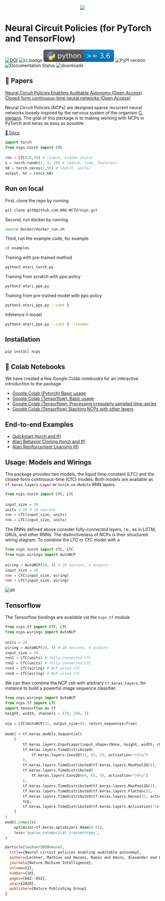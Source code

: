 <div align="center"><img src="https://raw.githubusercontent.com/mlech26l/ncps/master/docs/img/banner.png" width="800"/></div>

# Neural Circuit Policies (for PyTorch and TensorFlow)

[![DOI](https://zenodo.org/badge/290199641.svg)](https://zenodo.org/badge/latestdoi/290199641)
![ci_badge](https://github.com/mlech26l/ncps/actions/workflows/python-test.yml/badge.svg) 
![pyversion](misc/pybadge.svg)
![PyPI version](https://img.shields.io/pypi/v/ncps)
![Documentation Status](https://readthedocs.org/projects/ncps/badge/?version=latest)
![downloads](https://img.shields.io/pypi/dm/ncps)

## 📜 Papers

[Neural Circuit Policies Enabling Auditable Autonomy (Open Access)](https://publik.tuwien.ac.at/files/publik_292280.pdf).  
[Closed-form continuous-time neural networks (Open Access)](https://www.nature.com/articles/s42256-022-00556-7)

Neural Circuit Policies (NCPs) are designed sparse recurrent neural networks loosely inspired by the nervous system of the organism [C. elegans](http://www.wormbook.org/chapters/www_celegansintro/celegansintro.html). 
The goal of this package is to making working with NCPs in PyTorch and keras as easy as possible.

[📖 Docs](https://ncps.readthedocs.io/en/latest/index.html)

```python
import torch
from ncps.torch import CfC

rnn = CfC(20,50) # (input, hidden units)
x = torch.randn(2, 3, 20) # (batch, time, features)
h0 = torch.zeros(2,50) # (batch, units)
output, hn = rnn(x,h0)
```

## Run on local

First, clone the repo by running
```bash
git clone git@github.com:ARG-NCTU/ncps.git
```

Second, run docker by running
```bash
source Docker/docker_run.sh
```

Third, run the example code, for example
```bash
cd examples
```
Training with pre-trained method
```bash
python3 atari_torch.py
```

Training from scratch with ppo policy
```bash
python3 atari_ppo.py
```
Training from pre-trained model with ppo policy
```bash
python3 atari_ppo.py --cont 1
```
Inference rl model
```bash
python3 atari_ppo.py --cont 1 --render
```

## Installation

```bash
pip install ncps
```

## 🔖 Colab Notebooks

We have created a few Google Colab notebooks for an interactive introduction to the package

- [Google Colab (Pytorch) Basic usage](https://colab.research.google.com/drive/1VWoGcpyqGvrUOUzH7ccppE__m-n1cAiI?usp=sharing)
- [Google Colab (Tensorflow): Basic usage](https://colab.research.google.com/drive/1IvVXVSC7zZPo5w-PfL3mk1MC3PIPw7Vs?usp=sharing)
- [Google Colab (Tensorflow): Processing irregularly sampled time-series](https://colab.research.google.com/drive/1wBojTMMMVWl2WbF6hASbST1-XhK_xs5u?usp=sharing)
- [Google Colab (Tensorflow) Stacking NCPs with other layers](https://colab.research.google.com/drive/1-mZunxqVkfZVBXNPG0kTSKUNQUSdZiBI?usp=sharing)

## End-to-end Examples

- [Quickstart (torch and tf)](https://ncps.readthedocs.io/en/latest/quickstart.html)
- [Atari Behavior Cloning (torch and tf)](https://ncps.readthedocs.io/en/latest/examples/atari_bc.html)
- [Atari Reinforcement Learning (tf)](https://ncps.readthedocs.io/en/latest/examples/atari_ppo.html)

## Usage: Models and Wirings

The package provides two models, the liquid time-constant (LTC) and the closed-form continuous-time (CfC) models.
Both models are available as ```tf.keras.layers.Layer``` or ```torch.nn.Module``` RNN layers.

```python
from ncps.torch import CfC, LTC

input_size = 20
units = 28 # 28 neurons
rnn = CfC(input_size, units)
rnn = LTC(input_size, units)
```

The RNNs defined above consider fully-connected layers, i.e., as in LSTM, GRUs, and other RNNs.
The distinctiveness of NCPs is their structured wiring diagram. 
To combine the LTC or CfC model with a 

```python
from ncps.torch import CfC, LTC
from ncps.wirings import AutoNCP

wiring = AutoNCP(28, 4) # 28 neurons, 4 outputs
input_size = 20
rnn = CfC(input_size, wiring)
rnn = LTC(input_size, wiring)
```

![alt](https://github.com/mlech26l/ncps/raw/master/docs/img/things.png)

## Tensorflow

The Tensorflow bindings are available via the ```ncps.tf``` module.

```python
from ncps.tf import CfC, LTC
from ncps.wirings import AutoNCP

units = 28
wiring = AutoNCP(28, 4) # 28 neurons, 4 outputs
input_size = 20
rnn1 = LTC(units) # fully-connected LTC
rnn2 = CfC(units) # fully-connected CfC
rnn3 = LTC(wiring) # NCP wired LTC
rnn4 = CfC(wiring) # NCP wired CfC
```

We can then combine the NCP cell with arbitrary ```tf.keras.layers```, for instance to build a powerful image sequence classifier:

```python
from ncps.wirings import AutoNCP
from ncps.tf import LTC
import tensorflow as tf
height, width, channels = (78, 200, 3)

ncp = LTC(AutoNCP(32, output_size=8), return_sequences=True)

model = tf.keras.models.Sequential(
    [
        tf.keras.layers.InputLayer(input_shape=(None, height, width, channels)),
        tf.keras.layers.TimeDistributed(
            tf.keras.layers.Conv2D(32, (5, 5), activation="relu")
        ),
        tf.keras.layers.TimeDistributed(tf.keras.layers.MaxPool2D()),
        tf.keras.layers.TimeDistributed(
            tf.keras.layers.Conv2D(64, (5, 5), activation="relu")
        ),
        tf.keras.layers.TimeDistributed(tf.keras.layers.MaxPool2D()),
        tf.keras.layers.TimeDistributed(tf.keras.layers.Flatten()),
        tf.keras.layers.TimeDistributed(tf.keras.layers.Dense(32, activation="relu")),
        ncp,
        tf.keras.layers.TimeDistributed(tf.keras.layers.Activation("softmax")),
    ]
)
model.compile(
    optimizer=tf.keras.optimizers.Adam(0.01),
    loss='sparse_categorical_crossentropy',
)
```

```bib
@article{lechner2020neural,
  title={Neural circuit policies enabling auditable autonomy},
  author={Lechner, Mathias and Hasani, Ramin and Amini, Alexander and Henzinger, Thomas A and Rus, Daniela and Grosu, Radu},
  journal={Nature Machine Intelligence},
  volume={2},
  number={10},
  pages={642--652},
  year={2020},
  publisher={Nature Publishing Group}
}
```

